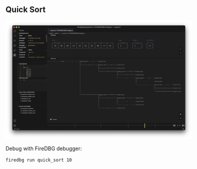 ## Quick Sort

![](screenshot.png)

Debug with FireDBG debugger:

```sh
firedbg run quick_sort 10
```
